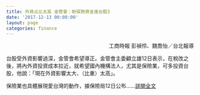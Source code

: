 ```yaml
---
title: 外資占比太高 金管會：盼保險資金進台股3
date: '2017-12-13 00:00:00'
layout: page
categories: finance
---
```


<p align="right">工商時報  彭禎伶、魏喬怡／台北報導</p>

台股受外資影響過深，金管會希望導正。金管會主委顧立雄12日表示，在稅改之後，將內外資投資成本拉近，就希望國內機構法人，尤其是保險業，可多投資台股，他說：「現在外資影響太大、（比重）太高」。

保險業也具體展現愛台灣的動作，據保險局12日公布......[詳閱全文](http://www.chinatimes.com/newspapers/20171213000063-260202)